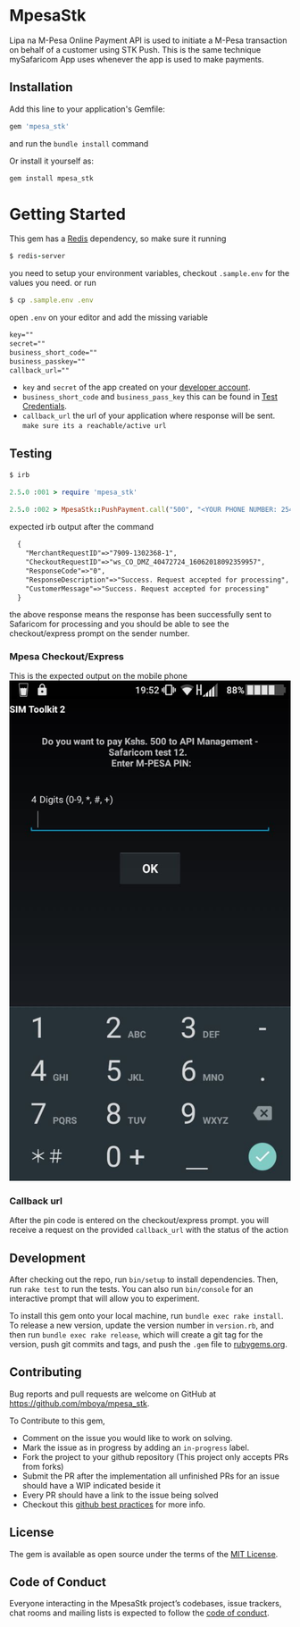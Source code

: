 # MpesaStk
Lipa na M-Pesa Online Payment API is used to initiate a M-Pesa transaction on behalf of a customer using STK Push. This is the same technique mySafaricom App uses whenever the app is used to make payments.

## Installation

Add this line to your application's Gemfile:

```ruby
gem 'mpesa_stk'
```
and run the `bundle install` command

Or install it yourself as:
```ruby
gem install mpesa_stk
```

# Getting Started
This gem has a [Redis](https://redis.io/) dependency, so make sure it running
```ruby
$ redis-server
```

you need to setup your environment variables, checkout `.sample.env` for the values you need.
or run
```ruby
$ cp .sample.env .env
```
open `.env` on your editor and add the missing variable
```
key=""
secret=""
business_short_code=""
business_passkey=""
callback_url=""
```

* `key` and `secret` of the app created on your [developer account](https://developer.safaricom.co.ke/user/me/apps).
* `business_short_code`  and `business_pass_key` this can be found in [Test Credentials](https://developer.safaricom.co.ke/test_credentials).
* `callback_url` the url of your application where response will be sent. `make sure its a reachable/active url`

## Testing

```ruby
$ irb
```

```ruby
2.5.0 :001 > require 'mpesa_stk'
```

```ruby
2.5.0 :002 > MpesaStk::PushPayment.call("500", "<YOUR PHONE NUMBER: 254711222333>")
```

expected irb output after the command
```hash
  {
    "MerchantRequestID"=>"7909-1302368-1", 
    "CheckoutRequestID"=>"ws_CO_DMZ_40472724_16062018092359957", 
    "ResponseCode"=>"0", 
    "ResponseDescription"=>"Success. Request accepted for processing", 
    "CustomerMessage"=>"Success. Request accepted for processing"
  }
```

the above response means the response has been successfully sent to Safaricom for processing and you should be able to see the checkout/express prompt on the sender number.

### Mpesa Checkout/Express
This is the expected output on the mobile phone
![alt tag](./bin/index.jpeg)

### Callback url

After the pin code is entered on the checkout/express prompt. you will receive a request on the provided  `callback_url` with the status of the action


## Development

After checking out the repo, run `bin/setup` to install dependencies. Then, run `rake test` to run the tests. You can also run `bin/console` for an interactive prompt that will allow you to experiment.

To install this gem onto your local machine, run `bundle exec rake install`. To release a new version, update the version number in `version.rb`, and then run `bundle exec rake release`, which will create a git tag for the version, push git commits and tags, and push the `.gem` file to [rubygems.org](https://rubygems.org).

## Contributing

Bug reports and pull requests are welcome on GitHub at https://github.com/mboya/mpesa_stk.

To Contribute to this gem,
* Comment on the issue you would like to work on solving.
* Mark the issue as in progress by adding an `in-progress` label.
* Fork the project to your github repository (This project only accepts PRs from forks)
* Submit the PR after the implementation all unfinished PRs for an issue should have a WIP indicated beside it
* Every PR should have a link to the issue being solved
* Checkout this [github best practices](https://github.com/skyscreamer/yoga/wiki/GitHub-Best-Practices) for more info.

## License

The gem is available as open source under the terms of the [MIT License](https://opensource.org/licenses/MIT).

## Code of Conduct

Everyone interacting in the MpesaStk project’s codebases, issue trackers, chat rooms and mailing lists is expected to follow the [code of conduct](https://github.com/mboya/mpesa_stk/blob/master/CODE_OF_CONDUCT.md).
